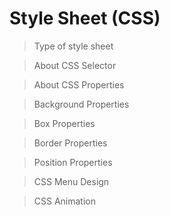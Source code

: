 # Style Sheet (CSS)

> Type of style sheet

> About CSS Selector

> About CSS Properties

> Background Properties

> Box Properties

> Border Properties

> Position Properties

> CSS Menu Design

> CSS Animation
